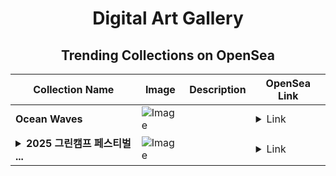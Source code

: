 <div align="center">

# Digital Art Gallery

## Trending Collections on OpenSea

| Collection Name                       | Image                                                                                     | Description                       | OpenSea Link                                                                                          |
|---------------------------------------|-------------------------------------------------------------------------------------------|-----------------------------------|--------------------------------------------------------------------------------------------------------|
| **Ocean Waves** | ![Image](https://i.seadn.io/s/raw/files/cd932ab29bb6f3d96f31c7534c9a5922.jpg?w=500&auto=format?w=200&auto=format) |  | <details><summary>Link</summary>[Ocean Waves](https://opensea.io/collection/ocean-waves-15)</details> |
| **<details><summary>2025 그린캠프 페스티벌 ...</summary>2025 그린캠프 페스티벌 호텔권</details>** | ![Image](https://i.seadn.io/s/raw/files/7e94422e309010e41394d44112c8ad94.png?w=500&auto=format?w=200&auto=format) |  | <details><summary>Link</summary>[2025 그린캠프 페스티벌 호텔권](https://opensea.io/collection/2025-geurinkaempeu-peseutibeol-hotelgweon)</details> |

</div>